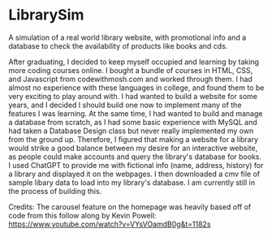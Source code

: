 # LibrarySim
A simulation of a real world library website, with promotional info and a database to check the availability of products like books and cds.

After graduating, I decided to keep myself occupied and learning by taking more coding courses online. I bought a bundle of courses in HTML, CSS, and Javascript from codewithmosh.com and worked through them. I had almost no experience with these languages in college, and found them to be very exciting to play around with. I had wanted to build a website for some years, and I decided I should build one now to implement many of the features I was learning. At the same time, I had wanted to build and manage a database from scratch, as I had some basic experience with MySQL and had taken a Database Design class but never really implemented my own from the ground up. Therefore, I figured that making a website for a library would strike a good balance between my desire for an interactive website, as people could make accounts and query the library's database for books. I used ChatGPT to provide me with fictional info (name, address, history) for a library and displayed it on the webpages. I then downloaded a cmv file of sample libary data to load into my library's database. I am currently still in the process of building this.

Credits:
The carousel feature on the homepage was heavily based off of code from this follow along by Kevin Powell: https://www.youtube.com/watch?v=VYsVOamdB0g&t=1182s
